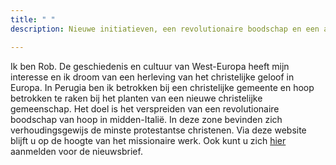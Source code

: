```yaml
---
title: " "
description: Nieuwe initiatieven, een revolutionaire boodschap en een antieke stad

---
```

Ik ben Rob. De geschiedenis en cultuur van West-Europa heeft mijn interesse en ik droom van een herleving van het christelijke geloof in Europa. In Perugia ben ik betrokken bij een christelijke gemeente en hoop betrokken te raken bij het planten van een nieuwe christelijke gemeenschap. Het doel is het verspreiden van een revolutionaire boodschap van hoop in midden-Italië. In deze zone bevinden zich verhoudingsgewijs de minste protestantse christenen. Via deze website blijft u op de hoogte van het missionaire werk. Ook kunt u zich [hier ](http://eepurl.com/gnT5rb "Aanmelden nieuwsbrief")aanmelden voor de nieuwsbrief.